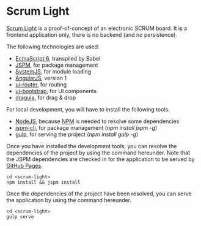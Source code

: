 # Scrum Light
[Scrum Light](http://thomas-jakemeyn.github.io/) is a proof-of-concept of an electronic SCRUM board.
It is a frontend application only, there is no backend (and no persistence).

The following technologies are used:
* [EcmaScript 6](http://es6-features.org/), transpiled by Babel
* [JSPM](http://jspm.io/), for package management
* [SystemJS](https://github.com/systemjs/systemjs), for module loading
* [AngularJS](https://angularjs.org/), version 1
* [ui-router](https://github.com/angular-ui/ui-router), for routing
* [ui-bootstrap](https://angular-ui.github.io/bootstrap/), for UI components
* [dragula](https://github.com/bevacqua/angular-dragula), for drag & drop

For local development, you will have to install the following tools.
* [NodeJS](https://nodejs.org/en/), because [NPM](https://www.npmjs.com/) is needed to resolve some dependencies 
* [jspm-cli](https://github.com/jspm/jspm-cli), for package management (*npm install jspm -g*)
* [gulp](http://gulpjs.com/), for serving the project (*npm install gulp -g*)

Once you have installed the development tools, you can resolve the dependencies of the project by using the command 
hereunder. Note that the JSPM dependencies are checked in for the application to be served by 
[GitHub Pages](https://pages.github.com/).
```
cd <scrum-light>
npm install && jspm install
```

Once the dependencies of the project have been resolved, you can serve the application by using the command hereunder.
```
cd <scrum-light>
gulp serve
```